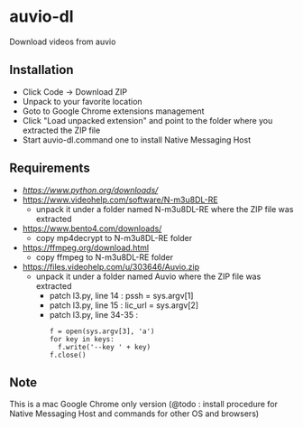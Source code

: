 # auvio-dl

Download videos from auvio

## Installation

* Click Code -> Download ZIP
* Unpack to your favorite location
* Goto to Google Chrome extensions management
* Click "Load unpacked extension" and point to the folder where you extracted the ZIP file
* Start auvio-dl.command one to install Native Messaging Host

## Requirements

* _https://www.python.org/downloads/_
* https://www.videohelp.com/software/N-m3u8DL-RE
  - unpack it under a folder named N-m3u8DL-RE where the ZIP file was extracted
* https://www.bento4.com/downloads/
  - copy mp4decrypt to N-m3u8DL-RE folder
* https://ffmpeg.org/download.html
  - copy ffmpeg to N-m3u8DL-RE folder
* https://files.videohelp.com/u/303646/Auvio.zip
  - unpack it under a folder named Auvio where the ZIP file was extracted
    - patch l3.py, line 14 : pssh = sys.argv[1]
    - patch l3.py, line 15 : lic_url = sys.argv[2]
    - patch l3.py, line 34-35 :
      ```
      f = open(sys.argv[3], 'a')
      for key in keys:
        f.write('--key ' + key)
      f.close()
      ```

## Note

This is a mac Google Chrome only version (@todo : install procedure for Native Messaging Host and commands for other OS and browsers)
